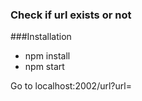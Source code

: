 ### Check if url exists or not

###Installation
* npm install
* npm start

Go to localhost:2002/url?url=<Enter your url>

